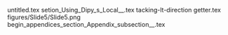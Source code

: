 untitled.tex
setion_Using_Dipy_s_Local__.tex
tacking-lt-direction getter.tex
figures/Slide5/Slide5.png
begin_appendices_section_Appendix_subsection__.tex
